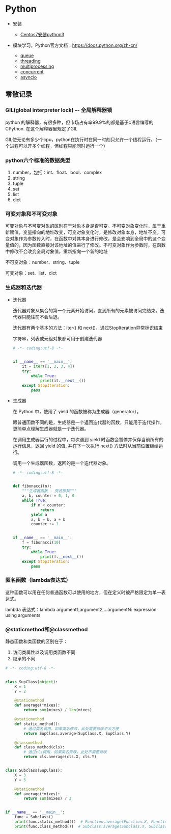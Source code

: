 # Python

+ 安装
  + [Centos7安装python3](Centos7安装python3.md)

+ 模块学习，Python官方文档：https://docs.python.org/zh-cn/
  + [queue](queue.md)
  + [threading](threading.md)
  + [multiprocessing](multiprocessing.md)
  + [concurrent](concurrent.md)
  + [asyncio](asyncio.md)

## 零散记录

### GIL(global interpreter lock) -- 全局解释器锁

python 的解释器，有很多种，但市场占有率99.9%的都是基于c语言编写的CPython.  在这个解释器里规定了GIL

GIL使无论有多少个cpu，python在执行时在同一时刻只允许一个线程运行。（一个进程可以开多个线程，但线程只能同时运行一个）

### python六个标准的数据类型

1. number，包括：int、float、bool、complex
2. string
3. tuple
4. set
5. list
6. dict
  
### 可变对象和不可变对象

可变对象与不可变对象的区别在于对象本身是否可变。不可变对象变化时，属于重新赋值，变量指向的地址改变，可变对象变化时，是修改对象本身，地址不变。可变对象作为参数传入时，在函数中对其本身进行修改，是会影响到全局中的这个变量值的，因为函数直接对该地址的值进行了修改。不可变对象作为参数时，在函数中修改不会改变全局对象值，重新指向一个新的地址

不可变对象：number、string、tuple

可变对象：set、list、dict

### 生成器和迭代器

+ 迭代器

  迭代器对象从集合的第一个元素开始访问，直到所有的元素被访问完结束。迭代器只能往前不会后退。

  迭代器有两个基本的方法：iter() 和 next()，通过StopIteration异常标识结束

  字符串，列表或元组对象都可用于创建迭代器

  ```python
  # -*- coding:utf-8 -*-


  if __name__ == '__main__':
      it = iter([1, 2, 3, 4])
      try:
          while True:
              print(it.__next__())
      except StopIteration:
          pass

  ```

+ 生成器

  在 Python 中，使用了 yield 的函数被称为生成器（generator）。

  跟普通函数不同的是，生成器是一个返回迭代器的函数，只能用于迭代操作，更简单点理解生成器就是一个迭代器。

  在调用生成器运行的过程中，每次遇到 yield 时函数会暂停并保存当前所有的运行信息，返回 yield 的值, 并在下一次执行 next() 方法时从当前位置继续运行。

  调用一个生成器函数，返回的是一个迭代器对象。

  ```python
  # -*- coding:utf-8 -*-


  def fibonacci(n):
      """生成器函数 - 斐波那契"""
      a, b, counter = 0, 1, 0
      while True:
          if n < counter:
              return
          yield a
          a, b = b, a + b
          counter += 1


  if __name__ == '__main__':
      f = fibonacci(10)
      try:
          while True:
              print(f.__next__())
      except StopIteration:
          pass
  ```

### 匿名函数（lambda表达式）

这种函数可以用在任何普通函数可以使用的地方，但在定义时被严格限定为单一表达式。

lambda 表达式：lambda argument1,argument2,...argumentN: expression using arguments

### @staticmethod和@classmethod

静态函数和类函数的区别在于：

1. 访问类属性以及调用类函数不同
2. 继承的不同

```python
# -*- coding:utf-8 -*-


class SupClass(object):
    X = 1
    Y = 2

    @staticmethod
    def average(*mixes):
        return sum(mixes) / len(mixes)

    @staticmethod
    def static_method():
        # 通过类名调用，如果类名修改，此处需要修改不太方便
        return SupClass.average(SupClass.X, SupClass.Y)

    @classmethod
    def class_method(cls):
        # 通过cls调用，如果类名修改，此处不需要修改
        return cls.average(cls.X, cls.Y)


class Subclass(SupClass):
    X = 3
    Y = 5

    @staticmethod
    def average(*mixes):
        return sum(mixes) / 3


if __name__ == '__main__':
    func = Subclass()
    print(func.static_method())  # Function.average(Function.X, Function.Y) = 1.5
    print(func.class_method())  # Subclass.average(Subclass.X, Subclass.Y) = 2.66666666666

```
